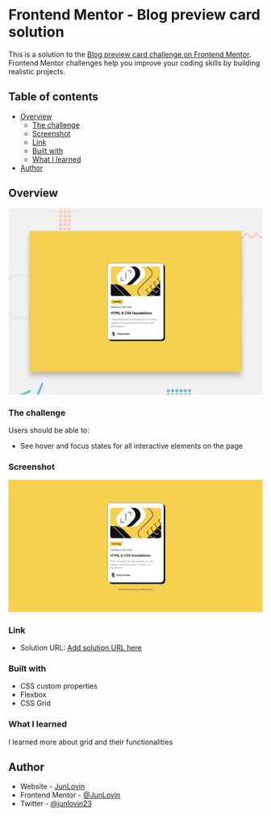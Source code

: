 # Frontend Mentor - Blog preview card solution

This is a solution to the [Blog preview card challenge on Frontend Mentor](https://www.frontendmentor.io/challenges/blog-preview-card-ckPaj01IcS). Frontend Mentor challenges help you improve your coding skills by building realistic projects. 

## Table of contents

- [Overview](#overview)
  - [The challenge](#the-challenge)
  - [Screenshot](#screenshot)
  - [Link](#link)
  - [Built with](#built-with)
  - [What I learned](#what-i-learned)
- [Author](#author)

## Overview

![preview](preview.jpg)

### The challenge

Users should be able to:

- See hover and focus states for all interactive elements on the page

### Screenshot

![screenshot](image.png)

### Link

- Solution URL: [Add solution URL here](junlovin.github.io/Blog-Preview)

### Built with

- CSS custom properties
- Flexbox
- CSS Grid

### What I learned

I learned more about grid and their functionalities

## Author

- Website - [JunLovin](https://junlovin.github.io/Mathias)
- Frontend Mentor - [@JunLovin](https://www.frontendmentor.io/profile/JunLovin)
- Twitter - [@junlovin23](https://www.twitter.com/junlovin23)